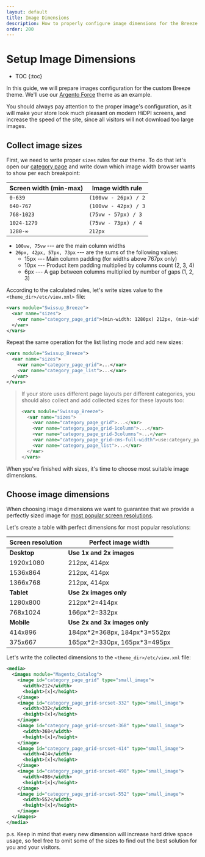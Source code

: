 ```yaml
---
layout: default
title: Image Dimensions
description: How to properly configure image dimensions for the Breeze Frontend
order: 200
---
```


# Setup Image Dimensions

* TOC
{:toc}

In this guide, we will prepare images configuration for the custom Breeze theme. We'll
use our [Argento Force](https://argento-m2.swissupdemo.com/force_breeze/gear/bags.html)
theme as an example.

You should always pay attention to the proper image's configuration, as it
will make your store look much pleasant on modern HiDPI screens, and increase the
speed of the site, since all visitors will not download too large images.

## Collect image sizes

First, we need to write proper `sizes` rules for our theme. To do that
let's open our [category page](https://argento-m2.swissupdemo.com/force_breeze/gear/bags.html)
and write down which image width browser wants to show per each breakpoint:

Screen width (min-max)  | Image width rule
------------------------|---------------------
`0-639`                 | `(100vw - 26px) / 2`
`640-767`               | `(100vw - 42px) / 3`
`768-1023`              | `(75vw - 57px) / 3`
`1024-1279`             | `(75vw - 73px) / 4`
`1280-∞`                | `212px`

 -  `100vw, 75vw` --- are the main column widths
 -  `26px, 42px, 57px, 73px` --- are the sums of the following values:
    - 15px --- Main column padding (for widths above 767px only)
    - 10px --- Product item padding multiplied by columns count (2, 3, 4)
    - 6px --- A gap between columns multiplied by number of gaps (1, 2, 3)

According to the calculated rules, let's write sizes value to the `<theme_dir>/etc/view.xml>`
file:

```xml
<vars module="Swissup_Breeze">
  <var name="sizes">
    <var name="category_page_grid">(min-width: 1280px) 212px, (min-width: 1024px) calc((75vw - 73px) / 4), (min-width: 768px) calc((75vw - 57px) / 3), (min-width: 640px) calc((100vw - 42px) / 3), calc((100vw - 26px) / 2)</var>
  </var>
</vars>
```

Repeat the same operation for the list listing mode and add new sizes:

```xml
<vars module="Swissup_Breeze">
  <var name="sizes">
    <var name="category_page_grid">...</var>
    <var name="category_page_list">...</var>
  </var>
</vars>
```

> If your store uses different page layouts per different categories, you should
> also collect and add collected sizes for these layouts too:
>
> ```xml
> <vars module="Swissup_Breeze">
>   <var name="sizes">
>     <var name="category_page_grid">...</var>
>     <var name="category_page_grid-1column">...</var>
>     <var name="category_page_grid-3columns">...</var>
>     <var name="category_page_grid-cms-full-width">use:category_page_grid-1column</var>
>     <var name="category_page_list">...</var>
>   </var>
> </vars>
> ```

When you've finished with sizes, it's time to choose most suitable image
dimensions.

## Choose image dimensions

When choosing image dimensions we want to guarantee that we provide a perfectly
sized image for [most popular screen resolutions](https://gs.statcounter.com/screen-resolution-stats).

Let's create a table with perfect dimensions for most popular resolutions:

Screen resolution | Perfect image width
------------------|-------------------------------
**Desktop**       | **Use 1x and 2x images**
1920x1080         | 212px, 414px
1536x864          | 212px, 414px
1366x768          | 212px, 414px
**Tablet**        | **Use 2x images only**
1280x800          | 212px*2=414px
768x1024          | 166px*2=332px
**Mobile**        | **Use 2x and 3x images only**
414x896           | 184px\*2=368px, 184px\*3=552px
375x667           | 165px\*2=330px, 165px\*3=495px

Let's write the collected dimensions to the `<theme_dir>/etc/view.xml` file:

```xml
<media>
  <images module="Magento_Catalog">
    <image id="category_page_grid" type="small_image">
      <width>212</width>
      <height>[x]</height>
    </image>
    <image id="category_page_grid-srcset-332" type="small_image">
      <width>332</width>
      <height>[x]</height>
    </image>
    <image id="category_page_grid-srcset-368" type="small_image">
      <width>368</width>
      <height>[x]</height>
    </image>
    <image id="category_page_grid-srcset-414" type="small_image">
      <width>414</width>
      <height>[x]</height>
    </image>
    <image id="category_page_grid-srcset-498" type="small_image">
      <width>498</width>
      <height>[x]</height>
    </image>
    <image id="category_page_grid-srcset-552" type="small_image">
      <width>552</width>
      <height>[x]</height>
    </image>
  </images>
</media>
```

p.s. Keep in mind that every new dimension will increase hard drive space usage,
so feel free to omit some of the sizes to find out the best solution for you and
your visitors.
